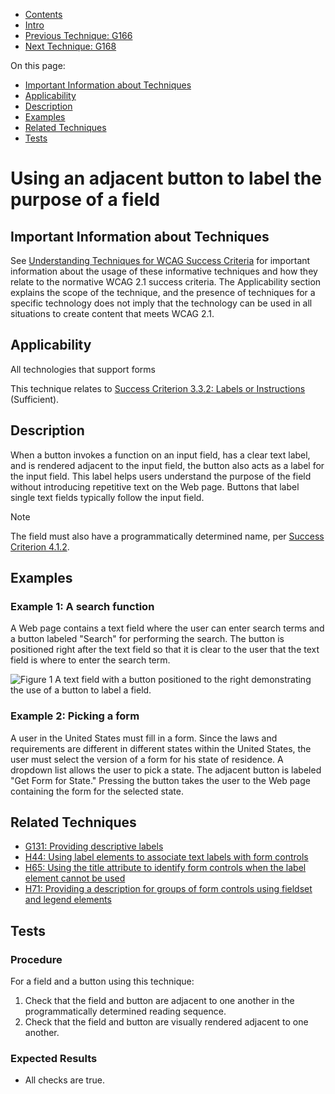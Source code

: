 -   [Contents](https://www.w3.org/WAI/WCAG21/Techniques/#techniques "Table of Contents")
-   [Intro](https://www.w3.org/WAI/WCAG21/Techniques/#introduction "Introduction to Techniques")
-   [Previous Technique: G166](G166)
-   [Next Technique: G168](G168)

On this page:

-   [Important Information about Techniques](#important-information)
-   [Applicability](#applicability)
-   [Description](#description)
-   [Examples](#examples)
-   [Related Techniques](#related)
-   [Tests](#tests)

Using an adjacent button to label the purpose of a field
========================================================

Important Information about Techniques
--------------------------------------

See [Understanding Techniques for WCAG Success Criteria](https://www.w3.org/WAI/WCAG21/Understanding/understanding-techniques) for important information about the usage of these informative techniques and how they relate to the normative WCAG 2.1 success criteria. The Applicability section explains the scope of the technique, and the presence of techniques for a specific technology does not imply that the technology can be used in all situations to create content that meets WCAG 2.1.

Applicability
-------------

All technologies that support forms

This technique relates to [Success Criterion 3.3.2: Labels or Instructions](https://www.w3.org/WAI/WCAG21/Understanding/labels-or-instructions) (Sufficient).

Description
-----------

When a button invokes a function on an input field, has a clear text label, and is rendered adjacent to the input field, the button also acts as a label for the input field. This label helps users understand the purpose of the field without introducing repetitive text on the Web page. Buttons that label single text fields typically follow the input field.

Note

The field must also have a programmatically determined name, per [Success Criterion 4.1.2](https://www.w3.org/WAI/WCAG21/Understanding/name-role-value).

Examples
--------

### Example 1: A search function

A Web page contains a text field where the user can enter search terms and a button labeled "Search" for performing the search. The button is positioned right after the text field so that it is clear to the user that the text field is where to enter the search term.

![Figure 1 A text field with a button positioned to the right demonstrating the use of a button to label a field.](img/button-as-label.jpg)

### Example 2: Picking a form

A user in the United States must fill in a form. Since the laws and requirements are different in different states within the United States, the user must select the version of a form for his state of residence. A dropdown list allows the user to pick a state. The adjacent button is labeled "Get Form for State." Pressing the button takes the user to the Web page containing the form for the selected state.

Related Techniques
------------------

-   [G131: Providing descriptive labels](https://www.w3.org/WAI/WCAG21/Techniques/general/G131)
-   [H44: Using label elements to associate text labels with form controls](https://www.w3.org/WAI/WCAG21/Techniques/html/H44)
-   [H65: Using the title attribute to identify form controls when the label element cannot be used](https://www.w3.org/WAI/WCAG21/Techniques/html/H65)
-   [H71: Providing a description for groups of form controls using fieldset and legend elements](https://www.w3.org/WAI/WCAG21/Techniques/html/H71)

Tests
-----

### Procedure

For a field and a button using this technique:

1.  Check that the field and button are adjacent to one another in the programmatically determined reading sequence.
2.  Check that the field and button are visually rendered adjacent to one another.

### Expected Results

-   All checks are true.
